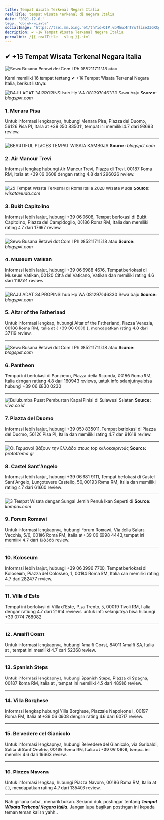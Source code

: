```yaml
---
title: Tempat Wisata Terkenal Negara Italia
realTitle: tempat wisata terkenal di negara italia
date: '2021-12-01'
tags: "objek-wisata"
socialImage: "https://tse1.mm.bing.net/th?id=OIP.vbMhuc4nTruTliEe33GRCgHaLH&amp;pid=15.1"
decription: ✔ +16 Tempat Wisata Terkenal Negara Italia.
permalink: /{{ realTitle | slug }}.html
---
```


## ✔ +16 Tempat Wisata Terkenal Negara Italia

![Sewa Busana Betawi dot Com I Ph 085211711318 atau ](http://1.bp.blogspot.com/-vTBW6Rtt4Cw/U7BWZsSK-9I/AAAAAAAAC0I/8Wn73CRC9FU/s1600/Sewa+baju+bali+3+hub.+085211711318.JPG)



Kami memiliki 16 tempat tentang ✔ +16 Tempat Wisata Terkenal Negara Italia, berikut listnya:



![BAJU ADAT 34 PROPINSI hub Hp  WA 081297046330 Sewa baju ](https://tse4.mm.bing.net/th?id=OIP.-JlxfShdYZGRbc3SHQh27wHaNK&amp;pid=15.1)
**Source:** _blogspot.com_


### 1. Menara Pisa



Untuk informasi lengkapnya, hubungi Menara Pisa, Piazza del Duomo, 56126 Pisa PI, Italia at +39 050 835011, tempat ini memiliki 4.7 dari 93693 review.

---


![BEAUTIFUL PLACES TEMPAT WISATA KAMBOJA](https://tse4.mm.bing.net/th?id=OIP.zg7bsyri1M94xRWcC2dUigHaE9&amp;pid=15.1)
**Source:** _blogspot.com_


### 2. Air Mancur Trevi



Informasi lengkap hubungi Air Mancur Trevi, Piazza di Trevi, 00187 Roma RM, Italia at +39 06 0608 dengan rating 4.8 dari 296026 review.

---


![25 Tempat Wisata Terkenal di Roma Italia 2020  Wisata Muda](https://tse2.mm.bing.net/th?id=OIP.Wt5a9yqUmk3wd_11piNwLgHaEc&amp;pid=15.1)
**Source:** _wisatamuda.com_


### 3. Bukit Capitolino



Informasi lebih lanjut, hubungi +39 06 0608, Tempat berlokasi di Bukit Capitolino, Piazza del Campidoglio, 00186 Roma RM, Italia dan memiliki rating 4.7 dari 17667 review.

---


![Sewa Busana Betawi dot Com I Ph 085211711318 atau ](https://tse4.mm.bing.net/th?id=OIP.8fhujE8izqCoOmNkA5AxNQHaLI&amp;pid=15.1)
**Source:** _blogspot.com_


### 4. Museum Vatikan



Informasi lebih lanjut, hubungi +39 06 6988 4676, Tempat berlokasi di Museum Vatikan, 00120 Città del Vaticano, Vatikan dan memiliki rating 4.6 dari 119734 review.

---


![BAJU ADAT 34 PROPINSI hub Hp  WA 081297046330 Sewa baju ](https://tse4.mm.bing.net/th?id=OIP.YLiSJOujw0klw-E1OLeZfQHaHa&amp;pid=15.1)
**Source:** _blogspot.com_


### 5. Altar of the Fatherland



Untuk informasi lengkap, hubungi Altar of the Fatherland, Piazza Venezia, 00186 Roma RM, Italia at { +39 06 0608 }, mendapatkan rating 4.8 dari 37119 review.

---


![Sewa Busana Betawi dot Com I Ph 085211711318 atau ](https://tse1.mm.bing.net/th?id=OIP.5tAOi9WW15IFmKU_A0SFeAAAAA&amp;pid=15.1)
**Source:** _blogspot.com_


### 6. Pantheon



Tempat ini berlokasi di Pantheon, Piazza della Rotonda, 00186 Roma RM, Italia dengan ratiung 4.8 dari 160943 reviews, untuk info selanjutnya bisa hubungi +39 06 6830 0230

---


![Bulukumba Pusat Pembuatan Kapal Pinisi di Sulawesi Selatan](https://tse1.mm.bing.net/th?id=OIP.RX-zGyDa6T6X6QShIw0Y2QHaEK&amp;pid=15.1)
**Source:** _viva.co.id_


### 7. Piazza del Duomo



Informasi lebih lanjut, hubungi +39 050 835011, Tempat berlokasi di Piazza del Duomo, 56126 Pisa PI, Italia dan memiliki rating 4.7 dari 91618 review.

---


![Οι Γερμανοί βάζουν την Ελλάδα στους top καλοκαιρινούς ](https://tse4.mm.bing.net/th?id=OIP.M6fs7EjUd0CT0Ae0EtToCQHaEK&amp;pid=15.1)
**Source:** _protothema.gr_


### 8. Castel Sant&#039;Angelo



Informasi lebih lanjut, hubungi +39 06 681 9111, Tempat berlokasi di Castel Sant&#039;Angelo, Lungotevere Castello, 50, 00193 Roma RM, Italia dan memiliki rating 4.7 dari 61660 review.

---


![3 Tempat Wisata dengan Sungai Jernih Penuh Ikan Seperti di ](https://tse4.mm.bing.net/th?id=OIP.4puovEkQxGSzCqnC6qezJwHaE8&amp;pid=15.1)
**Source:** _kompas.com_


### 9. Forum Romawi



Untuk informasi lengkapnya, hubungi Forum Romawi, Via della Salara Vecchia, 5/6, 00186 Roma RM, Italia at +39 06 6998 4443, tempat ini memiliki 4.7 dari 108366 review.

---


### 10. Koloseum



Informasi lebih lanjut, hubungi +39 06 3996 7700, Tempat berlokasi di Koloseum, Piazza del Colosseo, 1, 00184 Roma RM, Italia dan memiliki rating 4.7 dari 282477 review.

---


### 11. Villa d&#039;Este



Tempat ini berlokasi di Villa d&#039;Este, P.za Trento, 5, 00019 Tivoli RM, Italia dengan ratiung 4.7 dari 21614 reviews, untuk info selanjutnya bisa hubungi +39 0774 768082

---


### 12. Amalfi Coast



Untuk informasi lengkapnya, hubungi Amalfi Coast, 84011 Amalfi SA, Italia at , tempat ini memiliki 4.7 dari 52368 review.

---


### 13. Spanish Steps



Untuk informasi lengkapnya, hubungi Spanish Steps, Piazza di Spagna, 00187 Roma RM, Italia at , tempat ini memiliki 4.5 dari 48986 review.

---


### 14. Villa Borghese



Informasi lengkap hubungi Villa Borghese, Piazzale Napoleone I, 00197 Roma RM, Italia at +39 06 0608 dengan rating 4.6 dari 60717 review.

---


### 15. Belvedere del Gianicolo



Untuk informasi lengkapnya, hubungi Belvedere del Gianicolo, via Garibaldi, Salita di Sant&#039;Onofrio, 00165 Roma RM, Italia at +39 06 0608, tempat ini memiliki 4.6 dari 16663 review.

---


### 16. Piazza Navona



Untuk informasi lengkap, hubungi Piazza Navona, 00186 Roma RM, Italia at {  }, mendapatkan rating 4.7 dari 135406 review.

---









Nah gimana sobat, menarik bukan. Sekiand dulu postingan tentang ***Tempat Wisata Terkenal Negara Italia***. Jangan lupa bagikan postingan ini kepada teman teman kalian yahh..
